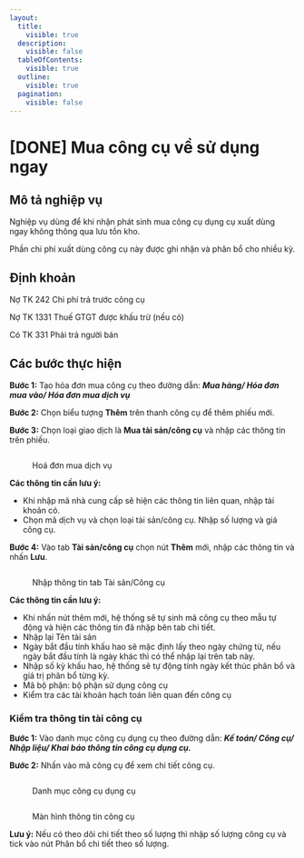 ```yaml
---
layout:
  title:
    visible: true
  description:
    visible: false
  tableOfContents:
    visible: true
  outline:
    visible: true
  pagination:
    visible: false
---
```


# \[DONE] Mua công cụ về sử dụng ngay

## **Mô tả nghiệp vụ**

Nghiệp vụ dùng để khi nhận phát sinh mua công cụ dụng cụ xuất dùng ngay không thông qua lưu tồn kho.

Phần chi phí xuất dùng công cụ này được ghi nhận và phân bổ cho nhiều kỳ.

## **Định khoản**

Nợ TK 242 Chi phí trả trước công cụ

Nợ TK 1331 Thuế GTGT được khấu trừ (nếu có)

Có TK 331 Phải trả người bán

## **Các bước thực hiện**

**Bước 1:** Tạo hóa đơn mua công cụ theo đường dẫn: _**Mua hàng/ Hóa đơn mua vào/ Hóa đơn mua dịch vụ**_

**Bước 2:** Chọn biểu tượng **Thêm** trên thanh công cụ để thêm phiếu mới.

**Bước 3:** Chọn loại giao dịch là **Mua tài sản/công cụ** và nhập các thông tin trên phiếu.

<figure><img src="../../.gitbook/assets/mua CCDC dùng ngay 01.png" alt=""><figcaption><p>Hoá đơn mua dịch vụ</p></figcaption></figure>

**Các thông tin cần lưu ý:**

* Khi nhập mã nhà cung cấp sẽ hiện các thông tin liên quan, nhập tài khoản có.
* Chọn mã dịch vụ và chọn loại tài sản/công cụ. Nhập số lượng và giá công cụ.

**Bước 4:** Vào tab **Tài sản/công cụ** chọn nút **Thêm** mới, nhập các thông tin và nhấn **Lưu**.

<figure><img src="../../.gitbook/assets/mua CCDC dùng ngay 02.png" alt=""><figcaption><p>Nhập thông tin tab Tài sản/Công cụ</p></figcaption></figure>

**Các thông tin cần lưu ý:**

* Khi nhấn nút thêm mới, hệ thống sẽ tự sinh mã công cụ theo mẫu tự động và hiện các thông tin đã nhập bên tab chi tiết.
* Nhập lại Tên tài sản
* Ngày bắt đầu tính khấu hao sẽ mặc định lấy theo ngày chứng từ, nếu ngày bắt đầu tính là ngày khác thì có thể nhập lại trên tab này.
* Nhập số kỳ khấu hao, hệ thống sẽ tự động tính ngày kết thúc phân bổ và giá trị phân bổ từng kỳ.
* Mã bộ phận: bộ phận sử dụng công cụ
* Kiểm tra các tài khoản hạch toán liên quan đến công cụ

### Kiểm tra thông tin tài công cụ

**Bước 1:** Vào danh mục công cụ dụng cụ theo đường dẫn: _**Kế toán/ Công cụ/ Nhập liệu/ Khai báo thông tin công cụ dụng cụ.**_

**Bước 2:** Nhấn vào mã công cụ để xem chi tiết công cụ.

<figure><img src="../../.gitbook/assets/mua CCDC dùng ngay 03.png" alt=""><figcaption><p>Danh mục công cụ dụng cụ</p></figcaption></figure>

<figure><img src="../../.gitbook/assets/mua CCDC dùng ngay 04.png" alt=""><figcaption><p>Màn hình thông tin công cụ</p></figcaption></figure>

**Lưu ý:** Nếu có theo dõi chi tiết theo số lượng thì nhập số lượng công cụ và tick vào nút Phân bổ chi tiết theo số lượng.
